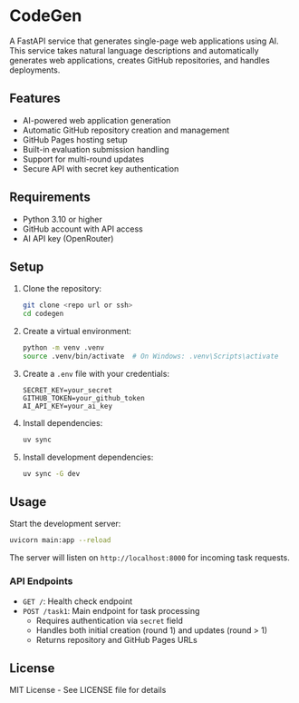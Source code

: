 # CodeGen

A FastAPI service that generates single-page web applications using AI. This service takes natural language descriptions and automatically generates web applications, creates GitHub repositories, and handles deployments.

## Features

-  AI-powered web application generation
-  Automatic GitHub repository creation and management
-  GitHub Pages hosting setup
-  Built-in evaluation submission handling
-  Support for multi-round updates
-  Secure API with secret key authentication

## Requirements

- Python 3.10 or higher
- GitHub account with API access
- AI API key (OpenRouter)

## Setup

1. Clone the repository:
   ```bash
   git clone <repo url or ssh>
   cd codegen
   ```

2. Create a virtual environment:
   ```bash
   python -m venv .venv
   source .venv/bin/activate  # On Windows: .venv\Scripts\activate
   ```

3. Create a `.env` file with your credentials:
   ```
   SECRET_KEY=your_secret
   GITHUB_TOKEN=your_github_token
   AI_API_KEY=your_ai_key
   ```

4. Install dependencies:
   ```bash
   uv sync
   ```

5. Install development dependencies:
   ```bash
   uv sync -G dev
   ```

## Usage

Start the development server:
```bash
uvicorn main:app --reload
```

The server will listen on `http://localhost:8000` for incoming task requests.

### API Endpoints

- `GET /`: Health check endpoint
- `POST /task1`: Main endpoint for task processing
  - Requires authentication via `secret` field
  - Handles both initial creation (round 1) and updates (round > 1)
  - Returns repository and GitHub Pages URLs

## License

MIT License - See LICENSE file for details
